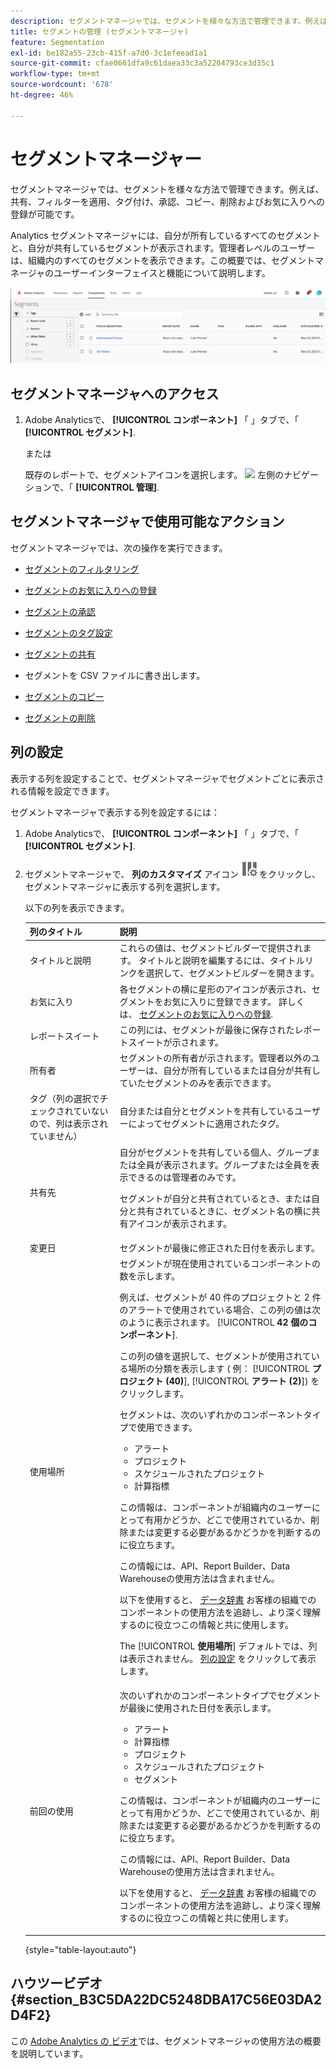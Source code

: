 ```yaml
---
description: セグメントマネージャでは、セグメントを様々な方法で管理できます。例えば、共有、フィルターを適用、タグ付け、承認、コピー、削除およびお気に入りへの登録が可能です。
title: セグメントの管理 (セグメントマネージャ)
feature: Segmentation
exl-id: be182a55-23cb-415f-a7d0-3c1efeead1a1
source-git-commit: cfae0661dfa9c61daea33c3a52204793ce3d35c1
workflow-type: tm+mt
source-wordcount: '678'
ht-degree: 46%

---
```


# セグメントマネージャー

セグメントマネージャでは、セグメントを様々な方法で管理できます。例えば、共有、フィルターを適用、タグ付け、承認、コピー、削除およびお気に入りへの登録が可能です。

Analytics セグメントマネージャには、自分が所有しているすべてのセグメントと、自分が共有しているセグメントが表示されます。管理者レベルのユーザーは、組織内のすべてのセグメントを表示できます。この概要では、セグメントマネージャのユーザーインターフェイスと機能について説明します。

![セグメントマネージャー](assets/segments-manager.png)

## セグメントマネージャへのアクセス

1. Adobe Analyticsで、 **[!UICONTROL コンポーネント]** 「 」タブで、「 **[!UICONTROL セグメント]**.

   または

   既存のレポートで、セグメントアイコンを選択します。 ![](https://spectrum.adobe.com/static/icons/workflow_18/Smock_Segmentation_18_N.svg) 左側のナビゲーションで、「 **[!UICONTROL 管理]**.

## セグメントマネージャで使用可能なアクション

セグメントマネージャでは、次の操作を実行できます。

* [セグメントのフィルタリング](/help/components/segmentation/segmentation-workflow/t-seg-filter.md)

* [セグメントのお気に入りへの登録](/help/components/segmentation/segmentation-workflow/t-seg-favorite.md)

* [セグメントの承認](/help/components/segmentation/segmentation-workflow/seg-approve.md)

* [セグメントのタグ設定](/help/components/segmentation/segmentation-workflow/seg-tag.md)

* [セグメントの共有](/help/components/segmentation/segmentation-workflow/t-seg-share.md)

* セグメントを CSV ファイルに書き出します。

* [セグメントのコピー](/help/components/segmentation/segmentation-workflow/seg-copy.md)

* [セグメントの削除](/help/components/segmentation/segmentation-workflow/seg-delete.md)

## 列の設定

表示する列を設定することで、セグメントマネージャでセグメントごとに表示される情報を設定できます。

セグメントマネージャで表示する列を設定するには：

1. Adobe Analyticsで、 **[!UICONTROL コンポーネント]** 「 」タブで、「 **[!UICONTROL セグメント]**.

1. セグメントマネージャで、 **列のカスタマイズ** アイコン ![列をカスタマイズアイコン](assets/customize-columns-icon.png)をクリックし、セグメントマネージャに表示する列を選択します。

   以下の列を表示できます。

   | 列のタイトル | 説明 |
   |---|---|
   | タイトルと説明 | これらの値は、セグメントビルダーで提供されます。 タイトルと説明を編集するには、タイトルリンクを選択して、セグメントビルダーを開きます。 |
   | お気に入り | 各セグメントの横に星形のアイコンが表示され、セグメントをお気に入りに登録できます。 詳しくは、 [セグメントのお気に入りへの登録](/help/components/segmentation/segmentation-workflow/t-seg-favorite.md). |
   | レポートスイート | この列には、セグメントが最後に保存されたレポートスイートが示されます。 |
   | 所有者 | セグメントの所有者が示されます。管理者以外のユーザーは、自分が所有しているまたは自分が共有していたセグメントのみを表示できます。 |
   | タグ（列の選択でチェックされていないので、列は表示されていません） | 自分または自分とセグメントを共有しているユーザーによってセグメントに適用されたタグ。 |
   | 共有先 | 自分がセグメントを共有している個人、グループまたは全員が表示されます。グループまたは全員を表示できるのは管理者のみです。 <p>セグメントが自分と共有されているとき、または自分と共有されているときに、セグメント名の横に共有アイコンが表示されます。</p> |
   | 変更日 | セグメントが最後に修正された日付を表示します。 |
   | 使用場所 | セグメントが現在使用されているコンポーネントの数を示します。 <p>例えば、セグメントが 40 件のプロジェクトと 2 件のアラートで使用されている場合、この列の値は次のように表示されます。 [!UICONTROL **42 個のコンポーネント**].</p> <p>この列の値を選択して、セグメントが使用されている場所の分類を表示します ( 例： [!UICONTROL **プロジェクト (40)**], [!UICONTROL **アラート (2)**]) をクリックします。</p><p>セグメントは、次のいずれかのコンポーネントタイプで使用できます。</p> <ul><li>アラート</li><li>プロジェクト</li><li>スケジュールされたプロジェクト</li><li>計算指標</li></ul><p>この情報は、コンポーネントが組織内のユーザーにとって有用かどうか、どこで使用されているか、削除または変更する必要があるかどうかを判断するのに役立ちます。</p><p>この情報には、API、Report Builder、Data Warehouseの使用方法は含まれません。</p><p>以下を使用すると、 [データ辞書](/help/analyze/analysis-workspace/components/data-dictionary/data-dictionary-overview.md) お客様の組織でのコンポーネントの使用方法を追跡し、より深く理解するのに役立つこの情報と共に使用します。</p><p>The [!UICONTROL **使用場所**] デフォルトでは、列は表示されません。 [列の設定](#configure-columns) をクリックして表示します。</p> |
   | 前回の使用 | 次のいずれかのコンポーネントタイプでセグメントが最後に使用された日付を表示します。 <ul><li>アラート</li><li>計算指標</li><li>プロジェクト</li><li>スケジュールされたプロジェクト</li><li>セグメント</li></ul> <p>この情報は、コンポーネントが組織内のユーザーにとって有用かどうか、どこで使用されているか、削除または変更する必要があるかどうかを判断するのに役立ちます。</p><p>この情報には、API、Report Builder、Data Warehouseの使用方法は含まれません。</p><p>以下を使用すると、 [データ辞書](/help/analyze/analysis-workspace/components/data-dictionary/data-dictionary-overview.md) お客様の組織でのコンポーネントの使用方法を追跡し、より深く理解するのに役立つこの情報と共に使用します。 |

   {style="table-layout:auto"}

## ハウツービデオ {#section_B3C5DA22DC5248DBA17C56E03DA2D4F2}

この [Adobe Analytics の ビデオ](https://experienceleague.adobe.com/docs/analytics-learn/tutorials/components/segmentation/segment-management-and-sharing.html?lang=ja)では、セグメントマネージャの使用方法の概要を説明しています。


